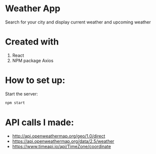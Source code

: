 # Weather App
Search for your city and display current weather and upcoming weather

# Created with
  1. React
  2. NPM package Axios

# How to set up:
Start the server:
```bash
npm start
```

# API calls I made:
 - http://api.openweathermap.org/geo/1.0/direct
 - https://api.openweathermap.org/data/2.5/weather
 - https://www.timeapi.io/api/TimeZone/coordinate
